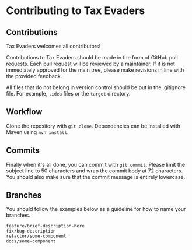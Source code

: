 # Contributing to Tax Evaders

## Contributions

Tax Evaders welcomes all contributors!

Contributions to Tax Evaders should be made in the form of GitHub pull requests. Each pull request will
be reviewed by a maintainer. If it is not immediately approved for the main tree, please make revisions
in line with the provided feedback.

All files that do not belong in version control should be put in the .gitignore file. For example, `.idea` files or the `target` directory.

## Workflow

Clone the repository with `git clone`. Dependencies can be installed with Maven using `mvn install`.

## Commits

Finally when it's all done, you can commit with `git commit`. Please limit the subject line to 50 characters and wrap the commit body at 72 characters. 
You should also make sure that the commit message is entirely lowercase. 

## Branches

You should follow the examples below as a guideline for how to name your branches.
```
feature/brief-description-here
fix/bug-description
refactor/some-component
docs/some-component
```





